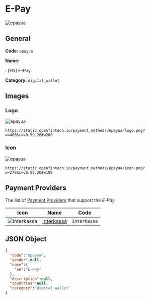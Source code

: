 
# E-Pay 
![epayua](https://static.openfintech.io/payment_methods/epayua/logo.png?w=400&c=v0.59.26#w200)  

## General 
**Code:** `epayua` 
 
**Name:** 
 
:	[EN] E-Pay 
 
**Category:** `digital_wallet` 
 

## Images 

### Logo 
![epayua](https://static.openfintech.io/payment_methods/epayua/logo.png?w=400&c=v0.59.26#w200)  

```
https://static.openfintech.io/payment_methods/epayua/logo.png?w=400&c=v0.59.26#w200
```  

### Icon 
![epayua](https://static.openfintech.io/payment_methods/epayua/icon.png?w=278&c=v0.59.26#w100)  

```
https://static.openfintech.io/payment_methods/epayua/icon.png?w=278&c=v0.59.26#w100
```  

## Payment Providers 
 
The list of [Payment Providers](/providers) that support the _E-Pay_ 

|Icon|Name|Code| 
|:---:|:---:|:---:| 
|![interkassa](https://static.openfintech.io/payment_providers/interkassa/icon.svg?w=278&c=v0.59.26#w100) |[Interkassa](/payment-providers/interkassa)|`interkassa`| 
 

## JSON Object 

```json
{
  "code":"epayua",
  "vendor":null,
  "name":{
    "en":"E-Pay"
  },
  "description":null,
  "countries":null,
  "category":"digital_wallet"
}
```  
